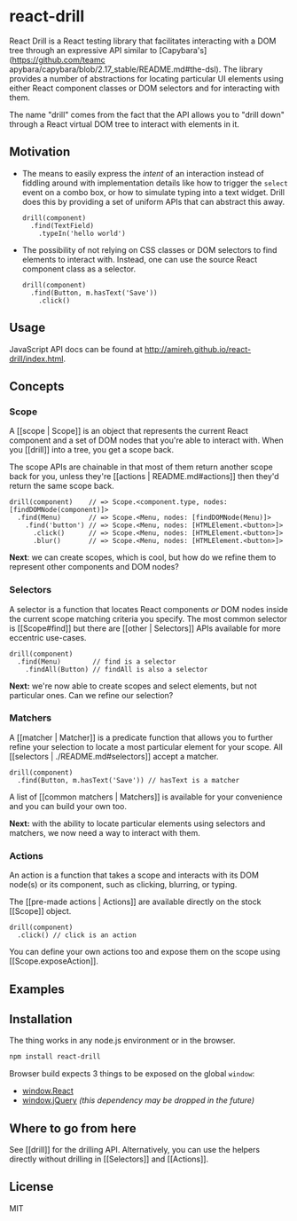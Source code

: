 # react-drill

React Drill is a React testing library that facilitates interacting with a DOM
tree through an expressive API similar to [Capybara's](https://github.com/teamc
apybara/capybara/blob/2.17_stable/README.md#the-dsl). The library provides a
number of abstractions for locating particular UI elements using either React
component classes or DOM selectors and for interacting with them.

The name "drill" comes from the fact that the API allows you to "drill down" through a React virtual DOM tree to interact with elements in it.

## Motivation

- The means to easily express the _intent_ of an interaction instead of
  fiddling around with implementation details like how to trigger the `select`
  event on a combo box, or how to simulate typing into a text widget. Drill
  does this by providing a set of uniform APIs that can abstract this away.

      drill(component)
        .find(TextField)
          .typeIn('hello world')

- The possibility of not relying on CSS classes or DOM selectors to find
  elements to interact with. Instead, one can use the source React component
  class as a selector.

      drill(component)
        .find(Button, m.hasText('Save'))
          .click()

## Usage

JavaScript API docs can be found at http://amireh.github.io/react-drill/index.html.

## Concepts

### Scope

A [[scope | Scope]] is an object that represents the current React component
and a set of DOM nodes that you're able to interact with. When you [[drill]]
into a tree, you get a scope back.

The scope APIs are chainable in that most of them return another scope back for
you, unless they're [[actions | README.md#actions]] then they'd return the same
scope back.

    drill(component)    // => Scope.<component.type, nodes: [findDOMNode(component)]>
      .find(Menu)       // => Scope.<Menu, nodes: [findDOMNode(Menu)]>
        .find('button') // => Scope.<Menu, nodes: [HTMLElement.<button>]>
          .click()      // => Scope.<Menu, nodes: [HTMLElement.<button>]>
          .blur()       // => Scope.<Menu, nodes: [HTMLElement.<button>]>

**Next**: we can create scopes, which is cool, but how do we refine them to
represent other components and DOM nodes?

### Selectors

A selector is a function that locates React components _or_ DOM nodes inside
the current scope matching criteria you specify. The most common selector is
[[Scope#find]] but there are [[other | Selectors]] APIs available for more
eccentric use-cases.

    drill(component)
      .find(Menu)        // find is a selector
        .findAll(Button) // findAll is also a selector

**Next:** we're now able to create scopes and select elements, but not
particular ones. Can we refine our selection?

### Matchers

A [[matcher | Matcher]] is a predicate function that allows you to further
refine your selection to locate a most particular element for your scope. All
[[selectors | ./README.md#selectors]] accept a matcher.

    drill(component)
      .find(Button, m.hasText('Save')) // hasText is a matcher

A list of [[common matchers | Matchers]] is available for your convenience and
you can build your own too.

**Next:** with the ability to locate particular elements using selectors and
matchers, we now need a way to interact with them.

### Actions

An action is a function that takes a scope and interacts with its DOM node(s)
or its component, such as clicking, blurring, or typing.

The [[pre-made actions | Actions]] are available directly on the stock
[[Scope]] object.

    drill(component)
      .click() // click is an action

You can define your own actions too and expose them on the scope using
[[Scope.exposeAction]].

## Examples


## Installation

The thing works in any node.js environment or in the browser.

```bash
npm install react-drill
```

Browser build expects 3 things to be exposed on the global `window`:

- [window.React](https://facebook.github.io/react/downloads.html)
- [window.jQuery](https://jquery.com/download/) _(this dependency may be dropped in the future)_

## Where to go from here

See [[drill]] for the drilling API. Alternatively, you can use the helpers
directly without drilling in [[Selectors]] and [[Actions]].

## License

MIT
